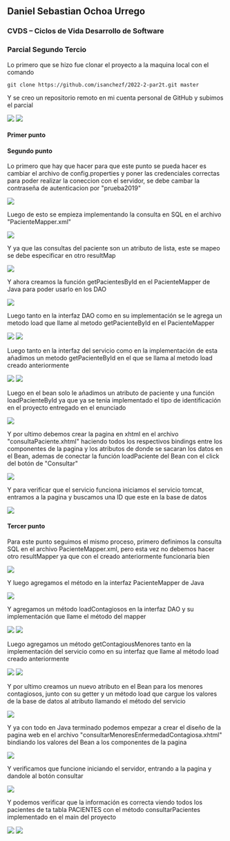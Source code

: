 ## Daniel Sebastian Ochoa Urrego

### CVDS – Ciclos de Vida Desarrollo de Software
### Parcial Segundo Tercio

Lo primero que se hizo fue clonar el proyecto a la maquina local con el comando 

    git clone https://github.com/isanchezf/2022-2-par2t.git master

Y se creo un repositorio remoto en mi cuenta personal de GitHub y subimos el parcial

![](./img/RepositoryCreation.png)
![](./img/RepositoryFirstScreen.png)

#### Primer punto



#### Segundo punto

Lo primero que hay que hacer para que este punto se pueda hacer es cambiar el archivo de config.properties y poner las credenciales correctas para poder realizar la coneccion con el servidor, se debe cambar la contraseña de autenticacion por "prueba2019"

![](./img/configFile.png)

Luego de esto se empieza implementando la consulta en SQL en el archivo "PacienteMapper.xml" 

![](./img/xmlSQLSentence.png)

Y ya que las consultas del paciente son un atributo de lista, este se mapeo se debe especificar en otro resultMap

![](./img/ConsultaSQL.png)

Y ahora creamos la función getPacientesById en el PacienteMapper de Java para poder usarlo en los DAO

![](./img/PacienteMapperJava.png)

Luego tanto en la interfaz DAO como en su implementación se le agrega un metodo load que llame al metodo getPacienteById en el PacienteMapper

![](./img/DAOPacienteById.png)
![](./img/DAOPacienteIdImpl.png)

Luego tanto en la interfaz del servicio como en la implementación de esta añadimos un metodo getPacienteById en el que se llama al metodo load creado anteriormente

![](./img/ServicioPacienteById.png)
![](./img/ServicioPacienteByIdImpl.png)

Luego en el bean solo le añadimos un atributo de paciente y una función loadPacienteById ya que ya se tenia implementado el tipo de identificación en el proyecto entregado en el enunciado

![](./img/PacienteByIdBean.png)

Y por ultimo debemos crear la pagina en xhtml en el archivo "consultaPaciente.xhtml" haciendo todos los respectivos bindings entre los componentes de la pagina y los atributos de donde se sacaran los
datos en el Bean, ademas de conectar la función loadPaciente del Bean con el click del botón de "Consultar"

![](./img/ConsultaPacientesXHTML.png)

Y para verificar que el servicio funciona iniciamos el servicio tomcat, entramos a la pagina y buscamos una ID que este en la base de datos

![](./img/Punto2Funcionando.png)

#### Tercer punto 

Para este punto seguimos el mismo proceso, primero definimos la consulta SQL en el archivo PacienteMapper.xml, pero esta vez no debemos hacer otro resultMapper ya que con el creado anteriormente funcionaria bien

![](./img/ConsultaEnfermos.png)

Y luego agregamos el método en la interfaz PacienteMapper de Java

![](./img/ContagiososPacienteMapper.png)

Y agregamos un método loadContagiosos en la interfaz DAO y su implementación que llame el método del mapper

![](./img/DAOContagiosos.png)
![](./img/DAOBatisContagiosos.png)

Luego agregamos un método getContagiousMenores tanto en la implementación del servicio como en su interfaz que llame al método load creado anteriormente

![](./img/ServicioIntefazContagiosa.png)
![](./img/ServicioImplContagiosa.png)

Y por ultimo creamos un nuevo atributo en el Bean para los menores contagiosos, junto con su getter y un método load que cargue los valores de la base de datos al atributo llamando el método del servicio

![](./img/BeanContagiosos.png)

Y ya con todo en Java terminado podemos empezar a crear el diseño de la pagina web en el archivo "consultarMenoresEnfermedadContagiosa.xhtml" bindiando los valores del Bean a los componentes de la pagina

![](./img/XHTMLContagioso.png)

Y verificamos que funcione iniciando el servidor, entrando a la pagina y dandole al botón consultar 

![](./img/WebContagiosa.png)

Y podemos verificar que la información es correcta viendo todos los pacientes de ta tabla PACIENTES con el método consultarPacientes implementado en el main del proyecto

![](./img/MainJava.png)
![](./img/MainResult.png)
